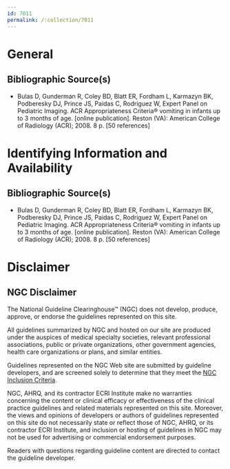 ```yaml
---
id: 7011
permalink: /:collection/7011
---
```


# General

## Bibliographic Source(s)

- Bulas D, Gunderman R, Coley BD, Blatt ER, Fordham L, Karmazyn BK, Podberesky DJ, Prince JS, Paidas C, Rodriguez W, Expert Panel on Pediatric Imaging. ACR Appropriateness Criteria® vomiting in infants up to 3 months of age. [online publication]. Reston (VA): American College of Radiology (ACR); 2008. 8 p. [50 references]

# Identifying Information and Availability

## Bibliographic Source(s)

- Bulas D, Gunderman R, Coley BD, Blatt ER, Fordham L, Karmazyn BK, Podberesky DJ, Prince JS, Paidas C, Rodriguez W, Expert Panel on Pediatric Imaging. ACR Appropriateness Criteria® vomiting in infants up to 3 months of age. [online publication]. Reston (VA): American College of Radiology (ACR); 2008. 8 p. [50 references]

# Disclaimer

## NGC Disclaimer

The National Guideline Clearinghouse™ (NGC) does not develop, produce, approve, or endorse the guidelines represented on this site.

All guidelines summarized by NGC and hosted on our site are produced under the auspices of medical specialty societies, relevant professional associations, public or private organizations, other government agencies, health care organizations or plans, and similar entities.

Guidelines represented on the NGC Web site are submitted by guideline developers, and are screened solely to determine that they meet the [NGC Inclusion Criteria](/help-and-about/summaries/inclusion-criteria).

NGC, AHRQ, and its contractor ECRI Institute make no warranties concerning the content or clinical efficacy or effectiveness of the clinical practice guidelines and related materials represented on this site. Moreover, the views and opinions of developers or authors of guidelines represented on this site do not necessarily state or reflect those of NGC, AHRQ, or its contractor ECRI Institute, and inclusion or hosting of guidelines in NGC may not be used for advertising or commercial endorsement purposes.

Readers with questions regarding guideline content are directed to contact the guideline developer.

